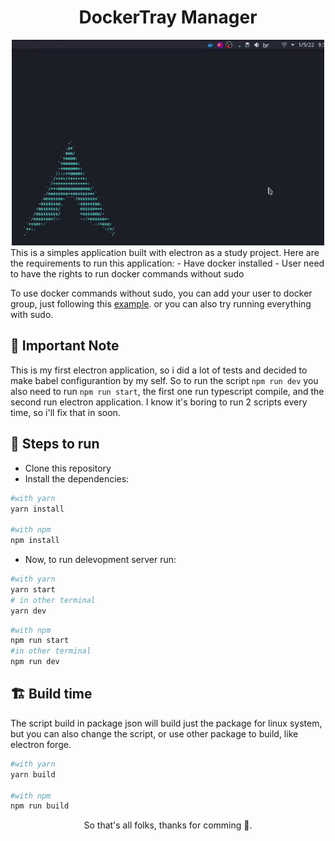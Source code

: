
<div align="center">
  <h1>DockerTray Manager</h1>
<img src="./src/assets/readme.gif" width="500px" />
</div>
This is a simples application built with electron as a study project. Here are the requirements to run this application:
- Have docker installed
- User need to have the rights to run docker commands without sudo

To use docker commands without sudo, you can add your user to docker group, just following this [example](https://docs.docker.com/engine/install/linux-postinstall/). or you can also try running everything with sudo.
## 📍 Important Note
This is my first electron application, so i did a lot of tests and decided to make babel configurantion by my self. So to run the script ```npm run dev```
you also need to run ```npm run start```, the first one run typescript compile, and the second run electron application. I know it's boring to run 2 scripts every time, so i'll fix that in soon.
## 👣 Steps to run
- Clone this repository
- Install the dependencies:
```bash
#with yarn
yarn install 

#with npm
npm install
```
- Now, to run delevopment server run:
```bash
#with yarn
yarn start 
# in other terminal
yarn dev
```
```bash
#with npm
npm run start
#in other terminal
npm run dev
```

## 🏗 Build time
The script build in package json will build just the package for linux system, but you can also change the script, or use other package to build, like electron forge.
```bash
#with yarn
yarn build

#with npm
npm run build
```


<p align="center">
So that's all folks, thanks for comming 🤖.
</p>

